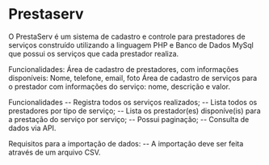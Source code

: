 # Prestaserv

O PrestaServ é um sistema de cadastro e controle para prestadores de serviços construído utilizando a linguagem PHP e Banco de Dados MySql que possui os serviços que cada prestador realiza. 

Funcionalidades:
Área de cadastro de prestadores, com informações disponíveis: Nome, telefone, email, foto
Área de cadastro de serviços para o prestador com informações do serviço: nome, descrição e valor.

Funcionalidades
-- Registra todos os serviços realizados;
-- Lista todos os prestadores por tipo de serviço;
-- Lista os prestador(es) disponíve(is) para a prestação do serviço por serviço;
-- Possui paginação;
-- Consulta de dados via API.

Requisitos para a importação de dados: 
-- A importação deve ser feita através de um arquivo CSV.
